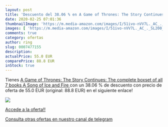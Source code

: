 ```yaml
---
layout: post
title: 'Descuento del 38.06 % en A Game of Thrones: The Story Continues: '
date: 2020-02-25 07:01:36
thumbnailImage: 'https://m.media-amazon.com/images/I/51ivo-nVV7L._AC_._SL200_.jpg'
images: [ 'https://m.media-amazon.com/images/I/51ivo-nVV7L._AC_._SL200_.jpg' ]
comments: true
category: ofertas
author: ring
slug: 0007477155
description:
actualPrice: 55.0 EUR
comparePrice: 88.8 EUR
inStock: true
---
```


Tienes [A Game of Thrones: The Story Continues: The complete boxset of all 7 books  A Song of Ice and Fire ](https://www.amazon.com/dp/0007477155/?tag=redken08-20) con un 38.06 % de descuento con precio de oferta de 55.0 EUR (original: 88.8 EUR) en el siguiente enlace!

[![](https://m.media-amazon.com/images/I/51ivo-nVV7L._AC_._SL200_.jpg)](https://www.amazon.com/dp/0007477155/?tag=redken08-20)

[Accede a la oferta!!](https://www.amazon.com/dp/0007477155/?tag=redken08-20)

[Consulta otras ofertas en nuestro canal de telegram](https://t.me/s/ofertas25)
